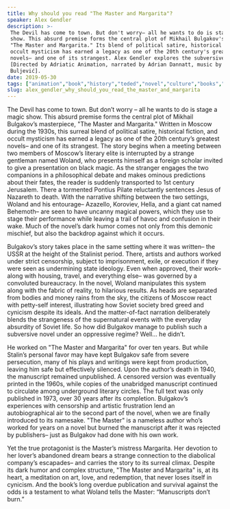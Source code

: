 ```yaml
---
title: Why should you read "The Master and Margarita"?
speaker: Alex Gendler
description: >-
 The Devil has come to town. But don't worry– all he wants to do is stage a magic
 show. This absurd premise forms the central plot of Mikhail Bulgakov's masterpiece,
 "The Master and Margarita." Its blend of political satire, historical fiction and
 occult mysticism has earned a legacy as one of the 20th century's greatest
 novels– and one of its strangest. Alex Gendler explores the subversive novel.
 [Directed by Adriatic Animation, narrated by Adrian Dannatt, music by Jure
 Buljević].
date: 2019-05-30
tags: ["animation","book","history","teded","novel","culture","books","literature","arts","magic","world-cultures","politics"]
slug: alex_gendler_why_should_you_read_the_master_and_margarita
---
```


The Devil has come to town. But don’t worry – all he wants to do is stage a magic
show. This absurd premise forms the central plot of Mikhail Bulgakov’s masterpiece, "The
Master and Margarita." Written in Moscow during the 1930s, this surreal blend of
political satire, historical fiction, and occult mysticism has earned a legacy as one of
the 20th century’s greatest novels– and one of its strangest. The story begins when a
meeting between two members of Moscow’s literary elite is interrupted by a strange
gentleman named Woland, who presents himself as a foreign scholar invited to give a
presentation on black magic. As the stranger engages the two companions in a
philosophical debate and makes ominous predictions about their fates, the reader is
suddenly transported to 1st century Jerusalem. There a tormented Pontius Pilate
reluctantly sentences Jesus of Nazareth to death. With the narrative shifting between
the two settings, Woland and his entourage– Azazello, Koroviev, Hella, and a giant cat
named Behemoth– are seen to have uncanny magical powers, which they use to stage their
performance while leaving a trail of havoc and confusion in their wake. Much of the
novel’s dark humor comes not only from this demonic mischief, but also the backdrop 
against which it occurs.

Bulgakov’s story takes place in the same setting where it was written– the USSR at the
height of the Stalinist period. There, artists and authors worked under strict
censorship, subject to imprisonment, exile, or execution if they were seen as
undermining state ideology. Even when approved, their work– along with housing, travel, 
and everything else– was governed by a convoluted bureaucracy. In the novel, Woland
manipulates this system along with the fabric of reality, to hilarious results. As heads
are separated from bodies and money rains from the sky, the citizens of Moscow react
with petty-self interest, illustrating how Soviet society bred greed and cynicism despite
its ideals. And the matter-of-fact narration deliberately blends the strangeness of the
supernatural events with the everyday absurdity of Soviet life. So how did Bulgakov 
manage to publish such a subversive novel under an oppressive regime? Well… he
didn’t.

He worked on "The Master and Margarita" for over ten years. But while Stalin’s personal
favor may have kept Bulgakov safe from severe persecution, many of his plays and writings
 were kept from production, leaving him safe but effectively silenced. Upon the author’s
death in 1940, the manuscript remained unpublished. A censored version was eventually
printed in the 1960s, while copies of the unabridged manuscript continued to circulate 
among underground literary circles. The full text was only published in 1973, over 30
years after its completion. Bulgakov’s experiences with censorship and artistic
frustration lend an autobiographical air to the second part of the novel, when we are
finally introduced to its namesake. "The Master" is a nameless author who’s worked for
years on a novel but burned the manuscript after it was rejected by publishers– just as
Bulgakov had done with his own work.

Yet the true protagonist is the Master’s mistress Margarita. Her devotion to her lover’s
abandoned dream bears a strange connection to the diabolical company’s escapades– and
carries the story to its surreal climax. Despite its dark humor and complex structure,
"The Master and Margarita" is, at its heart, a meditation on art, love, and redemption,
that never loses itself in cynicism. And the book’s long overdue publication and survival
against the odds is a testament to what Woland tells the Master: “Manuscripts don’t
burn.”

<!--
ad_duration=0
event="TED-Ed"
external_start_time=0
intro_duration=0
is_subtitle_required="False"
is_talk_featured="False"
language="en"
language_swap="False"
native_language="en"
number_of_related_talks=6
number_of_speakers=1
number_of_subtitled_videos=0
number_of_tags=12
number_of_talk_download_languages=26
number_of_talk_more_resources=0
number_of_talk_recommendations=0
number_of_talks_take_actions=0
post_ad_duration=0
published_timestamp="2019-05-30 19:11:59"
recording_date="2019-05-30"
speaker_is_published=0
speaker_name="Alex Gendler"
talk_name="Why should you read \"The Master and Margarita\"?"
talks_tags=["animation","book","history","teded","novel","culture","books","literature","arts","magic","world-cultures","politics"]
url_photo_talk="https://s3.amazonaws.com/talkstar-photos/uploads/76443340-6976-4984-9b94-6100a299a008/masterandmargarita_textless.jpg"
url_webpage="https://www.ted.com/talks/alex_gendler_why_should_you_read_the_master_and_margarita"
video_type_name="TED-Ed Original"
-->